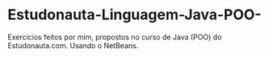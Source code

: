 # Estudonauta-Linguagem-Java-POO-
Exercícios feitos por mim, propostos no curso de Java (POO) do Estudonauta.com. Usando o NetBeans.
